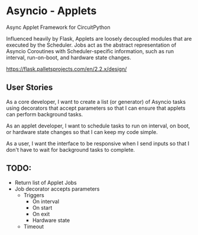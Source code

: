 # Asyncio - Applets
Async Applet Framework for CircuitPython

Influenced heavily by Flask, Applets are loosely decoupled modules
that are executed by the Scheduler. Jobs act as the abstract representation
of Asyncio Coroutines with Scheduler-specific information, such as run interval,
run-on-boot, and hardware state changes.

https://flask.palletsprojects.com/en/2.2.x/design/

## User Stories

As a core developer, I want to create a list (or generator) of Asyncio tasks
using decorators that accept parameters so that I can ensure that applets
can perform background tasks.

As an applet developer, I want to schedule tasks to run on interval, on boot,
or hardware state changes so that I can keep my code simple.

As a user, I want the interface to be responsive when I send inputs so that I
don't have to wait for background tasks to complete.

## TODO:
- Return list of Applet Jobs
- Job decorator accepts parameters
  - Triggers
    - On interval
    - On start
    - On exit
    - Hardware state
  - Timeout

